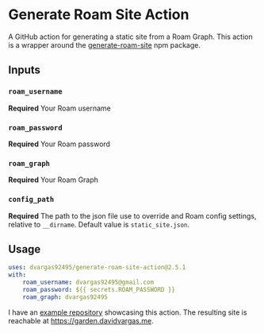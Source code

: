 # Generate Roam Site Action

A GitHub action for generating a static site from a Roam Graph. This action is a wrapper around the [generate-roam-site](https://www.npmjs.com/package/generate-roam-site) npm package.

## Inputs

### `roam_username`

**Required** Your Roam username

### `roam_password`

**Required** Your Roam password

### `roam_graph`

**Required** Your Roam Graph

### `config_path`

**Required** The path to the json file use to override and Roam config settings, relative to `__dirname`. Default value is `static_site.json`.

## Usage

```yaml
uses: dvargas92495/generate-roam-site-action@2.5.1
with:
    roam_username: dvargas92495@gmail.com
    roam_password: ${{ secrets.ROAM_PASSWORD }}
    roam_graph: dvargas92495
```

I have an [example repository](https://github.com/dvargas92495/public-garden) showcasing this action. The resulting site is reachable at https://garden.davidvargas.me.
